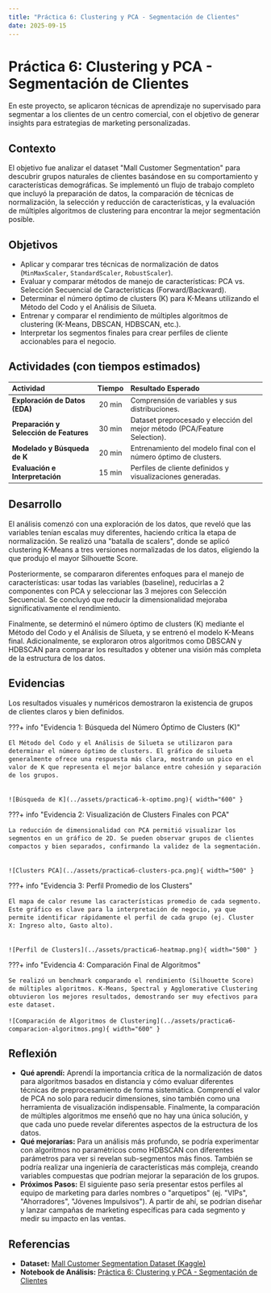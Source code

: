 ```yaml
---
title: "Práctica 6: Clustering y PCA - Segmentación de Clientes"
date: 2025-09-15
---
```


# Práctica 6: Clustering y PCA - Segmentación de Clientes

En este proyecto, se aplicaron técnicas de aprendizaje no supervisado para segmentar a los clientes de un centro comercial, con el objetivo de generar insights para estrategias de marketing personalizadas.

## Contexto
El objetivo fue analizar el dataset "Mall Customer Segmentation" para descubrir grupos naturales de clientes basándose en su comportamiento y características demográficas. Se implementó un flujo de trabajo completo que incluyó la preparación de datos, la comparación de técnicas de normalización, la selección y reducción de características, y la evaluación de múltiples algoritmos de clustering para encontrar la mejor segmentación posible.

## Objetivos
- Aplicar y comparar tres técnicas de normalización de datos (`MinMaxScaler`, `StandardScaler`, `RobustScaler`).
- Evaluar y comparar métodos de manejo de características: PCA vs. Selección Secuencial de Características (Forward/Backward).
- Determinar el número óptimo de clusters (K) para K-Means utilizando el Método del Codo y el Análisis de Silueta.
- Entrenar y comparar el rendimiento de múltiples algoritmos de clustering (K-Means, DBSCAN, HDBSCAN, etc.).
- Interpretar los segmentos finales para crear perfiles de cliente accionables para el negocio.

## Actividades (con tiempos estimados)

| Actividad | Tiempo | Resultado Esperado |
| :--- | :---: | :--- |
| **Exploración de Datos (EDA)** | 20 min | Comprensión de variables y sus distribuciones. |
| **Preparación y Selección de Features**| 30 min | Dataset preprocesado y elección del mejor método (PCA/Feature Selection). |
| **Modelado y Búsqueda de K** | 20 min | Entrenamiento del modelo final con el número óptimo de clusters. |
| **Evaluación e Interpretación** | 15 min | Perfiles de cliente definidos y visualizaciones generadas. |

## Desarrollo
El análisis comenzó con una exploración de los datos, que reveló que las variables tenían escalas muy diferentes, haciendo crítica la etapa de normalización. Se realizó una "batalla de scalers", donde se aplicó clustering K-Means a tres versiones normalizadas de los datos, eligiendo la que produjo el mayor Silhouette Score.

Posteriormente, se compararon diferentes enfoques para el manejo de características: usar todas las variables (baseline), reducirlas a 2 componentes con PCA y seleccionar las 3 mejores con Selección Secuencial. Se concluyó que reducir la dimensionalidad mejoraba significativamente el rendimiento.

Finalmente, se determinó el número óptimo de clusters (K) mediante el Método del Codo y el Análisis de Silueta, y se entrenó el modelo K-Means final. Adicionalmente, se exploraron otros algoritmos como DBSCAN y HDBSCAN para comparar los resultados y obtener una visión más completa de la estructura de los datos.

## Evidencias
Los resultados visuales y numéricos demostraron la existencia de grupos de clientes claros y bien definidos.

???+ info "Evidencia 1: Búsqueda del Número Óptimo de Clusters (K)"

    El Método del Codo y el Análisis de Silueta se utilizaron para determinar el número óptimo de clusters. El gráfico de silueta generalmente ofrece una respuesta más clara, mostrando un pico en el valor de K que representa el mejor balance entre cohesión y separación de los grupos.

    
    ![Búsqueda de K](../assets/practica6-k-optimo.png){ width="600" }

???+ info "Evidencia 2: Visualización de Clusters Finales con PCA"

    La reducción de dimensionalidad con PCA permitió visualizar los segmentos en un gráfico de 2D. Se pueden observar grupos de clientes compactos y bien separados, confirmando la validez de la segmentación.

    
    ![Clusters PCA](../assets/practica6-clusters-pca.png){ width="500" }

???+ info "Evidencia 3: Perfil Promedio de los Clusters"

    El mapa de calor resume las características promedio de cada segmento. Este gráfico es clave para la interpretación de negocio, ya que permite identificar rápidamente el perfil de cada grupo (ej. Cluster X: Ingreso alto, Gasto alto).

    
    ![Perfil de Clusters](../assets/practica6-heatmap.png){ width="500" }

???+ info "Evidencia 4: Comparación Final de Algoritmos"

    Se realizó un benchmark comparando el rendimiento (Silhouette Score) de múltiples algoritmos. K-Means, Spectral y Agglomerative Clustering obtuvieron los mejores resultados, demostrando ser muy efectivos para este dataset.

    ![Comparación de Algoritmos de Clustering](../assets/practica6-comparacion-algoritmos.png){ width="600" }

## Reflexión
- **Qué aprendí:** Aprendí la importancia crítica de la normalización de datos para algoritmos basados en distancia y cómo evaluar diferentes técnicas de preprocesamiento de forma sistemática. Comprendí el valor de PCA no solo para reducir dimensiones, sino también como una herramienta de visualización indispensable. Finalmente, la comparación de múltiples algoritmos me enseñó que no hay una única solución, y que cada uno puede revelar diferentes aspectos de la estructura de los datos.
- **Qué mejorarías:** Para un análisis más profundo, se podría experimentar con algoritmos no paramétricos como HDBSCAN con diferentes parámetros para ver si revelan sub-segmentos más finos. También se podría realizar una ingeniería de características más compleja, creando variables compuestas que podrían mejorar la separación de los grupos.
- **Próximos Pasos:** El siguiente paso sería presentar estos perfiles al equipo de marketing para darles nombres o "arquetipos" (ej. "VIPs", "Ahorradores", "Jóvenes Impulsivos"). A partir de ahí, se podrían diseñar y lanzar campañas de marketing específicas para cada segmento y medir su impacto en las ventas.

## Referencias
- **Dataset:** [Mall Customer Segmentation Dataset (Kaggle)](https://www.kaggle.com/datasets/vjchoudhary7/customer-segmentation-tutorial-in-python)
- **Notebook de Análisis:** [Práctica 6: Clustering y PCA - Segmentación de Clientes](https://colab.research.google.com/drive/1ZOD7RAZYqwLpYOx5DnNBLu3YlhbUaRVQ?usp=sharing)
